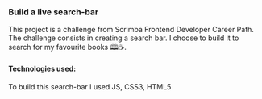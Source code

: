 ### Build a live search-bar
This project is a challenge from Scrimba Frontend Developer Career Path. The challenge consists in creating a search bar. I choose to build it to search for my favourite books 🕮☕.

#### Technologies used:
To build this search-bar I used JS, CSS3, HTML5
